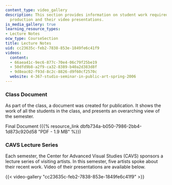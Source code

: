 ```yaml
---
content_type: video_gallery
description: This section provides information on student work required for class
  production and their video presentations.
is_media_gallery: true
learning_resource_types:
- Lecture Notes
ocw_type: CourseSection
title: Lecture Notes
uid: cc23635c-feb2-7838-853e-1849fe6c41f9
videos:
  content:
  - 66aea41c-9ec6-877c-70e4-06c79f25be19
  - 50dfd9b8-a2f9-ca32-8389-b40a2d383d8f
  - 9d8eac02-f93d-8c2c-8826-d9f60cf2570c
  website: 4-367-studio-seminar-in-public-art-spring-2006
---
```


### Class Document

As part of the class, a document was created for publication. It shows the work of all the students in the class, and presents an overarching view of the semester.

Final Document ({{% resource_link dbfb734a-b050-7986-2bb4-1d873c920d58 "PDF - 1.9 MB" %}})

### CAVS Lecture Series

Each semester, the Center for Advanced Visual Studies (CAVS) sponsors a lecture series of visiting artists. In this semester, five artists spoke about their recent work. Video of their presentations are available below.

{{< video-gallery "cc23635c-feb2-7838-853e-1849fe6c41f9" >}}

